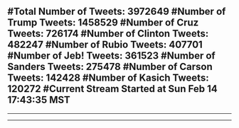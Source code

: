 #Total Number of Tweets: 3972649 
#Number of Trump Tweets: 1458529
#Number of Cruz Tweets: 726174
#Number of Clinton Tweets: 482247
#Number of Rubio Tweets: 407701
#Number of Jeb! Tweets: 361523
#Number of Sanders Tweets: 275478
#Number of Carson Tweets: 142428
#Number of Kasich Tweets: 120272
#Current Stream Started at Sun Feb 14 17:43:35 MST
---
---
---
